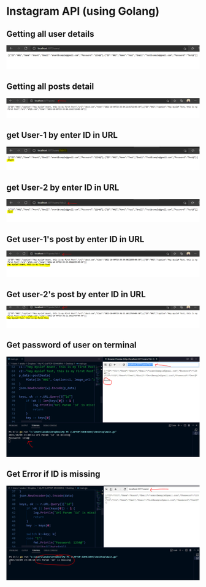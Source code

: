 # Instagram API (using Golang)
## Getting all user details
![](https://github.com/Anant1711/instagram-api-GO-json/blob/main/screenshots/Capture.PNG)
## Getting all posts detail
![](https://github.com/Anant1711/instagram-api-GO-json/blob/main/screenshots/posts.PNG)
## get User-1 by enter ID in URL
![](https://github.com/Anant1711/instagram-api-GO-json/blob/main/screenshots/userid.PNG)
## get User-2 by enter ID in URL
![](https://github.com/Anant1711/instagram-api-GO-json/blob/main/screenshots/userid2.PNG)
## Get user-1's post by enter ID in URL
![](https://github.com/Anant1711/instagram-api-GO-json/blob/main/screenshots/postid1.PNG)
## Get user-2's post by enter ID in URL
![](https://github.com/Anant1711/instagram-api-GO-json/blob/main/screenshots/postid2.PNG)
## Get password of user on terminal
![](https://github.com/Anant1711/instagram-api-GO-json/blob/main/screenshots/getpassword.PNG)
## Get Error if ID is missing
![](https://github.com/Anant1711/instagram-api-GO-json/blob/main/screenshots/idmissing.PNG)

